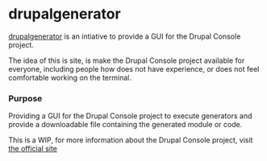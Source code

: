 # drupalgenerator

[drupalgenerator](http://drupalgenerator.com/) is an intiative to provide a GUI
for the Drupal Console project.

The idea of this is site, is make the Drupal Console project available
for everyone, including people how does not have experience, or does not feel
comfortable working on the terminal.

### Purpose

Providing a GUI for the Drupal Console project to execute generators and
provide a downloadable file containing the generated module or code.

This is a WIP, for more information about the Drupal Console project, visit
[the official site](http://drupalconsole.com/)
